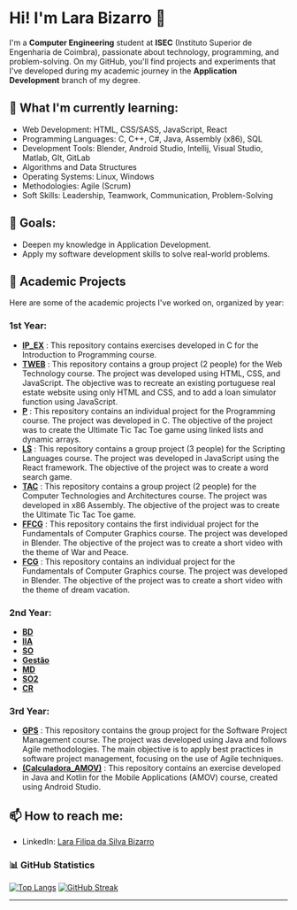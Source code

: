 # Hi! I'm Lara Bizarro 👋

I'm a **Computer Engineering** student at **ISEC** (Instituto Superior de Engenharia de Coimbra), passionate about technology, programming, and problem-solving.
On my GitHub, you'll find projects and experiments that I've developed during my academic journey in the **Application Development** branch of my degree.

## 🌱 What I'm currently learning:

- Web Development: HTML, CSS/SASS, JavaScript, React
- Programming Languages:  C, C++, C#, Java, Assembly (x86), SQL
- Development Tools: Blender, Android Studio, Intellij, Visual Studio, Matlab, GIt, GitLab
- Algorithms and Data Structures
- Operating Systems: Linux, Windows
- Methodologies: Agile (Scrum)
- Soft Skills: Leadership, Teamwork, Communication, Problem-Solving

## 🚀 Goals:

- Deepen my knowledge in Application Development.
- Apply my software development skills to solve real-world problems.

## 💼 Academic Projects

Here are some of the academic projects I've worked on, organized by year:

### 1st Year:

- **[IP_EX](https://github.com/LaraFB/IP_EX.git)** : This repository contains exercises developed in C for the Introduction to Programming course.
- **[TWEB](https://github.com/LaraFB/TWEB.git)** : This repository contains a group project (2 people) for the Web Technology course. The project was developed using HTML, CSS, and JavaScript. The objective was to recreate an existing portuguese real estate website using only HTML and CSS, and to add a loan simulator function using JavaScript.
- **[P](https://github.com/LaraFB/P.git)** : This repository contains an individual project for the Programming course. The project was developed in C. The objective of the project was to create the Ultimate Tic Tac Toe game using linked lists and dynamic arrays.
- **[LS](https://github.com/SophieRC/Trabalho_LS.git)** : This repository contains a group project (3 people) for the Scripting Languages course. The project was developed in JavaScript using the React framework. The objective of the project was to create a word search game.
- **[TAC](https://github.com/LaraFB/TAC.git)** : This repository contains a group project (2 people) for the Computer Technologies and Architectures course. The project was developed in x86 Assembly. The objective of the project was to create the Ultimate Tic Tac Toe game.
- **[FFCG](https://github.com/LaraFB/FCG_Project.git)** : This repository contains the first individual project for the Fundamentals of Computer Graphics course. The project was developed in Blender. The objective of the project was to create a short video with the theme of War and Peace.
- **[FCG](https://github.com/LaraFB/FCG.git)** : This repository contains an individual project for the Fundamentals of Computer Graphics course. The project was developed in Blender. The objective of the project was to create a short video with the theme of dream vacation.

### 2nd Year:

- **[BD](https://github.com/LaraFB/BD)**
- **[IIA](https://github.com/LaraFB/IIA)**
- **[SO](https://github.com/LaraFB/SO)**
- **[Gestão](https://github.com/LaraFB/Gestao)**
- **[MD](https://github.com/LaraFB/MD)**
- **[SO2](https://github.com/LaraFB/SO2)**
- **[CR](https://github.com/LaraFB/CR)**

### 3rd Year:

- **[GPS](https://github.com/LaraFB/GPS)** : This repository contains the group project for the Software Project Management course. The project was developed using Java and follows Agile methodologies. The main objective is to apply best practices in software project management, focusing on the use of Agile techniques.
- **[(Calculadora_AMOV)](https://github.com/LaraFB/Calculadora_AM.git)** : This repository contains an exercise developed in Java and Kotlin for the Mobile Applications (AMOV) course, created using Android Studio.

## 📫 How to reach me:

- LinkedIn: [Lara Filipa da Silva Bizarro](https://www.linkedin.com/in/lara-bizarro/)


### 📊 GitHub Statistics

[![Top Langs](https://github-readme-stats.vercel.app/api/top-langs/?username=LaraFB&layout=compact&langs_count=5&theme=dark)](https://github.com/LaraFB)
[![GitHub Streak](https://github-readme-streak-stats.herokuapp.com/?user=LaraFB&theme=dark)](https://git.io/streak-stats)

---
